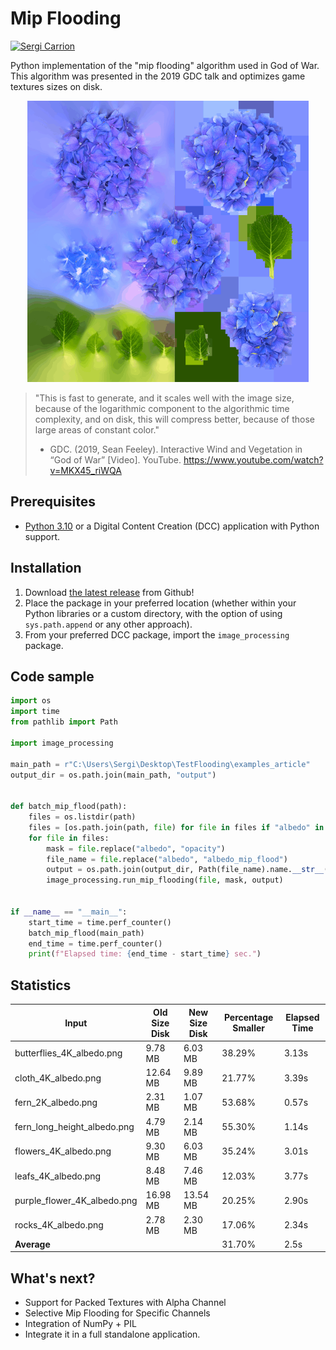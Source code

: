 # Mip Flooding

[![Sergi Carrion](https://img.shields.io/badge/secarri-open%20source-blueviolet.svg)](https://es.linkedin.com/in/secarri)

Python implementation of the "mip flooding" algorithm used in God of War. This algorithm was presented in the 2019 GDC talk and optimizes game textures sizes on disk.

<p align="center">

  <img src="examples/mip_flood_example.gif" width="450" height="450" alt="Texture before and after the mip flooding">

</p>

> "This is fast to generate, and it scales well with the image size, because of the logarithmic component to the algorithmic time complexity, and  on disk, this will compress better, because of those large areas of constant color."
> - GDC. (2019, Sean Feeley). Interactive Wind and Vegetation in “God of War” [Video]. YouTube. https://www.youtube.com/watch?v=MKX45_riWQA

## Prerequisites

-   [Python 3.10](https://www.python.org/downloads/release/python-3100/) or a Digital Content Creation (DCC) application with Python support.

## Installation

1. Download [the latest release]([https://github.com/EmbarkStudios/blender-tools/releases/latest](https://github.com/secarri/mip_flooding/releases)) from Github!
2. Place the package in your preferred location (whether within your Python libraries or a custom directory, with the option of using `sys.path.append` or any other approach).
3. From your preferred DCC package, import the `image_processing` package.

## Code sample

```python
import os
import time
from pathlib import Path

import image_processing

main_path = r"C:\Users\Sergi\Desktop\TestFlooding\examples_article"
output_dir = os.path.join(main_path, "output")


def batch_mip_flood(path):
    files = os.listdir(path)
    files = [os.path.join(path, file) for file in files if "albedo" in file]
    for file in files:
        mask = file.replace("albedo", "opacity")
        file_name = file.replace("albedo", "albedo_mip_flood")
        output = os.path.join(output_dir, Path(file_name).name.__str__())
        image_processing.run_mip_flooding(file, mask, output)


if __name__ == "__main__":
    start_time = time.perf_counter()
    batch_mip_flood(main_path)
    end_time = time.perf_counter()
    print(f"Elapsed time: {end_time - start_time} sec.")
```
## Statistics

| Input                      | Old Size Disk | New Size Disk | Percentage Smaller | Elapsed Time |
| --------------------------  | ------------ | ------------- | ------------------- | ------------ |
| butterflies_4K_albedo.png  | 9.78 MB      | 6.03 MB       | 38.29%             | 3.13s        |
| cloth_4K_albedo.png        | 12.64 MB     | 9.89 MB       | 21.77%             | 3.39s        |
| fern_2K_albedo.png         | 2.31 MB      | 1.07 MB       | 53.68%             | 0.57s        |
| fern_long_height_albedo.png| 4.79 MB      | 2.14 MB       | 55.30%             | 1.14s        |
| flowers_4K_albedo.png      | 9.30 MB      | 6.03 MB       | 35.24%             | 3.01s        |
| leafs_4K_albedo.png        | 8.48 MB      | 7.46 MB       | 12.03%             | 3.77s        |
| purple_flower_4K_albedo.png| 16.98 MB     | 13.54 MB      | 20.25%             | 2.90s        |
| rocks_4K_albedo.png        | 2.78 MB      | 2.30 MB       | 17.06%             | 2.34s        |
| **Average**                |              |               | 31.70%            | 2.5s         |

## What's next?

* Support for Packed Textures with Alpha Channel
* Selective Mip Flooding for Specific Channels
* Integration of NumPy + PIL
* Integrate it in a full standalone application. 